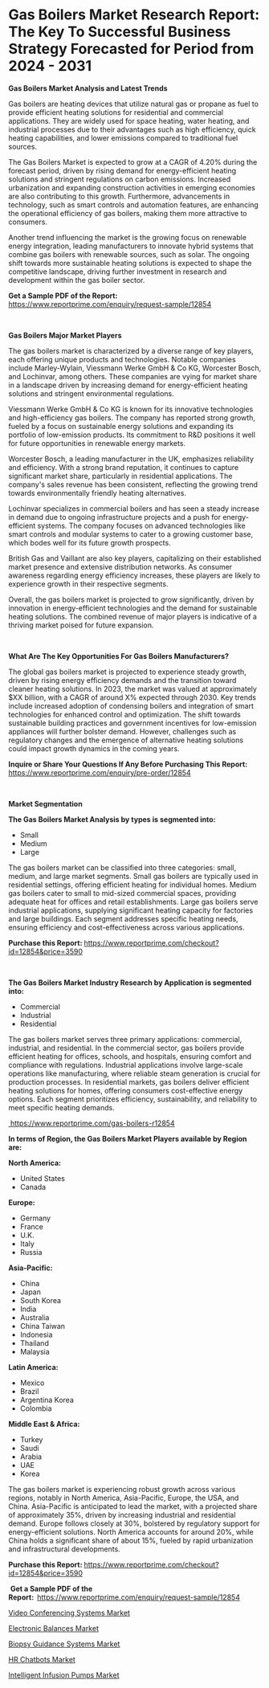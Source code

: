 <p><h1>Gas Boilers Market Research Report: The Key To Successful Business Strategy Forecasted for Period from 2024 - 2031</h1></p><p><strong>Gas Boilers Market Analysis and Latest Trends</strong></p>
<p><p>Gas boilers are heating devices that utilize natural gas or propane as fuel to provide efficient heating solutions for residential and commercial applications. They are widely used for space heating, water heating, and industrial processes due to their advantages such as high efficiency, quick heating capabilities, and lower emissions compared to traditional fuel sources.</p><p>The Gas Boilers Market is expected to grow at a CAGR of 4.20% during the forecast period, driven by rising demand for energy-efficient heating solutions and stringent regulations on carbon emissions. Increased urbanization and expanding construction activities in emerging economies are also contributing to this growth. Furthermore, advancements in technology, such as smart controls and automation features, are enhancing the operational efficiency of gas boilers, making them more attractive to consumers.</p><p>Another trend influencing the market is the growing focus on renewable energy integration, leading manufacturers to innovate hybrid systems that combine gas boilers with renewable sources, such as solar. The ongoing shift towards more sustainable heating solutions is expected to shape the competitive landscape, driving further investment in research and development within the gas boiler sector.</p></p>
<p><strong>Get a Sample PDF of the Report:&nbsp;</strong> <a href="https://www.reportprime.com/enquiry/request-sample/12854">https://www.reportprime.com/enquiry/request-sample/12854</a></p>
<p>&nbsp;</p>
<p><strong>Gas Boilers Major Market Players</strong></p>
<p><p>The gas boilers market is characterized by a diverse range of key players, each offering unique products and technologies. Notable companies include Marley-Wylain, Viessmann Werke GmbH & Co KG, Worcester Bosch, and Lochinvar, among others. These companies are vying for market share in a landscape driven by increasing demand for energy-efficient heating solutions and stringent environmental regulations.</p><p>Viessmann Werke GmbH & Co KG is known for its innovative technologies and high-efficiency gas boilers. The company has reported strong growth, fueled by a focus on sustainable energy solutions and expanding its portfolio of low-emission products. Its commitment to R&D positions it well for future opportunities in renewable energy markets.</p><p>Worcester Bosch, a leading manufacturer in the UK, emphasizes reliability and efficiency. With a strong brand reputation, it continues to capture significant market share, particularly in residential applications. The company's sales revenue has been consistent, reflecting the growing trend towards environmentally friendly heating alternatives.</p><p>Lochinvar specializes in commercial boilers and has seen a steady increase in demand due to ongoing infrastructure projects and a push for energy-efficient systems. The company focuses on advanced technologies like smart controls and modular systems to cater to a growing customer base, which bodes well for its future growth prospects.</p><p>British Gas and Vaillant are also key players, capitalizing on their established market presence and extensive distribution networks. As consumer awareness regarding energy efficiency increases, these players are likely to experience growth in their respective segments. </p><p>Overall, the gas boilers market is projected to grow significantly, driven by innovation in energy-efficient technologies and the demand for sustainable heating solutions. The combined revenue of major players is indicative of a thriving market poised for future expansion.</p></p>
<p>&nbsp;</p>
<p><strong>What Are The Key Opportunities For Gas Boilers Manufacturers?</strong></p>
<p><p>The global gas boilers market is projected to experience steady growth, driven by rising energy efficiency demands and the transition toward cleaner heating solutions. In 2023, the market was valued at approximately $XX billion, with a CAGR of around X% expected through 2030. Key trends include increased adoption of condensing boilers and integration of smart technologies for enhanced control and optimization. The shift towards sustainable building practices and government incentives for low-emission appliances will further bolster demand. However, challenges such as regulatory changes and the emergence of alternative heating solutions could impact growth dynamics in the coming years.</p></p>
<p><strong>Inquire or Share Your Questions If Any Before Purchasing This Report:</strong> <a href="https://www.reportprime.com/enquiry/pre-order/12854">https://www.reportprime.com/enquiry/pre-order/12854</a></p>
<p>&nbsp;</p>
<p><strong>Market Segmentation</strong></p>
<p><strong>The Gas Boilers Market Analysis by types is segmented into:</strong></p>
<p><ul><li>Small</li><li>Medium</li><li>Large</li></ul></p>
<p><p>The gas boilers market can be classified into three categories: small, medium, and large market segments. Small gas boilers are typically used in residential settings, offering efficient heating for individual homes. Medium gas boilers cater to small to mid-sized commercial spaces, providing adequate heat for offices and retail establishments. Large gas boilers serve industrial applications, supplying significant heating capacity for factories and large buildings. Each segment addresses specific heating needs, ensuring efficiency and cost-effectiveness across various applications.</p></p>
<p><strong>Purchase this Report:&nbsp;</strong><a href="https://www.reportprime.com/checkout?id=12854&price=3590">https://www.reportprime.com/checkout?id=12854&price=3590</a></p>
<p>&nbsp;</p>
<p><strong>The Gas Boilers Market Industry Research by Application is segmented into:</strong></p>
<p><ul><li>Commercial</li><li>Industrial</li><li>Residential</li></ul></p>
<p><p>The gas boilers market serves three primary applications: commercial, industrial, and residential. In the commercial sector, gas boilers provide efficient heating for offices, schools, and hospitals, ensuring comfort and compliance with regulations. Industrial applications involve large-scale operations like manufacturing, where reliable steam generation is crucial for production processes. In residential markets, gas boilers deliver efficient heating solutions for homes, offering consumers cost-effective energy options. Each segment prioritizes efficiency, sustainability, and reliability to meet specific heating demands.</p></p>
<p><a href="https://www.reportprime.com/gas-boilers-r12854">&nbsp;https://www.reportprime.com/gas-boilers-r12854</a></p>
<p><strong>In terms of Region, the Gas Boilers Market Players available by Region are:</strong></p>
<p>
    <p> <strong> North America: </strong>
        <ul>
            <li>United States</li>
            <li>Canada</li>
        </ul>
        </p> 
    <p> <strong> Europe: </strong>
        <ul>
            <li>Germany</li>
            <li>France</li>
            <li>U.K.</li>
            <li>Italy</li>
            <li>Russia</li>
        </ul>
        </p> 
    <p> <strong> Asia-Pacific: </strong>
        <ul>
            <li>China</li>
            <li>Japan</li>
            <li>South Korea</li>
            <li>India</li>
            <li>Australia</li>
            <li>China Taiwan</li>
            <li>Indonesia</li>
            <li>Thailand</li>
            <li>Malaysia</li>
        </ul>
        </p> 
    <p> <strong> Latin America: </strong>
        <ul>
            <li>Mexico</li>
            <li>Brazil</li>
            <li>Argentina Korea</li>
            <li>Colombia</li>
        </ul>
        </p> 
    <p> <strong> Middle East & Africa: </strong>
        <ul>
            <li>Turkey</li>
            <li>Saudi</li>
            <li>Arabia</li>
            <li>UAE</li>
            <li>Korea</li>
        </ul>
    </p>
    </p>
<p><p>The gas boilers market is experiencing robust growth across various regions, notably in North America, Asia-Pacific, Europe, the USA, and China. Asia-Pacific is anticipated to lead the market, with a projected share of approximately 35%, driven by increasing industrial and residential demand. Europe follows closely at 30%, bolstered by regulatory support for energy-efficient solutions. North America accounts for around 20%, while China holds a significant share of about 15%, fueled by rapid urbanization and infrastructural developments.</p></p>
<p><strong>Purchase this Report: </strong><a href="https://www.reportprime.com/checkout?id=12854&price=3590">https://www.reportprime.com/checkout?id=12854&price=3590</a></p>
<p>&nbsp;<strong>Get a Sample PDF of the Report:&nbsp;&nbsp;</strong><a href="https://www.reportprime.com/enquiry/request-sample/12854">https://www.reportprime.com/enquiry/request-sample/12854</a></p>
<p><strong></strong></p>
<p><p><a href="https://www.linkedin.com/pulse/role-video-conferencing-systems-market-applications-corporate-zeawf?trackingId=E5ahYd3QS%2By1xrBNaVS3yA%3D%3D">Video Conferencing Systems Market</a></p><p><a href="https://github.com/AKSHATREPORTPRIME/Market-Research-Report-List-6/blob/main/electronic-balances-market.md">Electronic Balances Market</a></p><p><a href="https://issuu.com/reportprime-2/docs/biopsy-guidance-systems-market-size_81abee1f0d4bd4">Biopsy Guidance Systems Market</a></p><p><a href="https://medium.com/@richard.james09789/what-is-driving-the-global-hr-chatbots-market-13929c58ae12">HR Chatbots Market</a></p><p><a href="https://issuu.com/reportprime-2/docs/intelligent-infusion-pumps-market-s_9bfc45771cbafc">Intelligent Infusion Pumps Market</a></p></p>